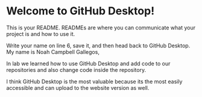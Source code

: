 # Welcome to GitHub Desktop!

This is your README. READMEs are where you can communicate what your project is and how to use it.

Write your name on line 6, save it, and then head back to GitHub Desktop.
My name is Noah Campbell Gallegos, 

In lab we learned how to use GitHub Desktop and add code to our repositories and also change code inside the repository.

I think GitHub Desktop is the most valuable because its the most easily accessible and can upload to the website version as well.

